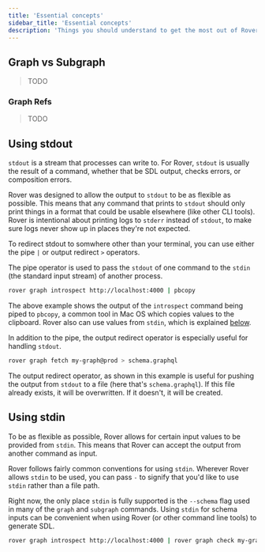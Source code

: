 ```yaml
---
title: 'Essential concepts'
sidebar_title: 'Essential concepts'
description: 'Things you should understand to get the most out of Rover'
---
```


## Graph vs Subgraph

> TODO

### Graph Refs

> TODO

## Using stdout

`stdout` is a stream that processes can write to. For Rover, `stdout` is usually
the result of a command, whether that be SDL output, checks errors, or
composition errors.

Rover was designed to allow the output to `stdout` to be as flexible as
possible. This means that any command that prints to `stdout` should only print
things in a format that could be usable elsewhere (like other CLI tools). Rover
is intentional about printing logs to `stderr` instead of `stdout`, to make sure
logs never show up in places they're not expected.

To redirect stdout to somwhere other than your terminal, you can use either the
pipe `|` or output redirect `>` operators.

The pipe operator is used to pass the `stdout` of one command to the `stdin`
(the standard input stream) of another process.

```bash
rover graph introspect http://localhost:4000 | pbcopy
```

The above example shows the output of the `introspect` command being piped to
`pbcopy`, a common tool in Mac OS which copies values to the clipboard. Rover
also can use values from `stdin`, which is explained [below](#using-stdin).

In addition to the pipe, the output redirect operator is especially useful for
handling `stdout`.

```bash
rover graph fetch my-graph@prod > schema.graphql
```

The output redirect operator, as shown in this example is useful for pushing
the output from `stdout` to a file (here that's `schema.graphql`). If this file
already exists, it will be overwritten. If it doesn't, it will be created.

## Using stdin

To be as flexible as possible, Rover allows for certain input values to be
provided from `stdin`. This means that Rover can accept the output from another
command as input.

Rover follows fairly common conventions for using `stdin`. Wherever Rover allows
`stdin` to be used, you can pass `-` to signify that you'd like to use `stdin`
rather than a file path.

Right now, the only place `stdin` is fully supported is the `--schema` flag used
in many of the `graph` and `subgraph` commands. Using `stdin` for schema inputs
can be convenient when using Rover (or other command line tools) to generate
SDL.

```bash
rover graph introspect http://localhost:4000 | rover graph check my-graph --schema -
```
